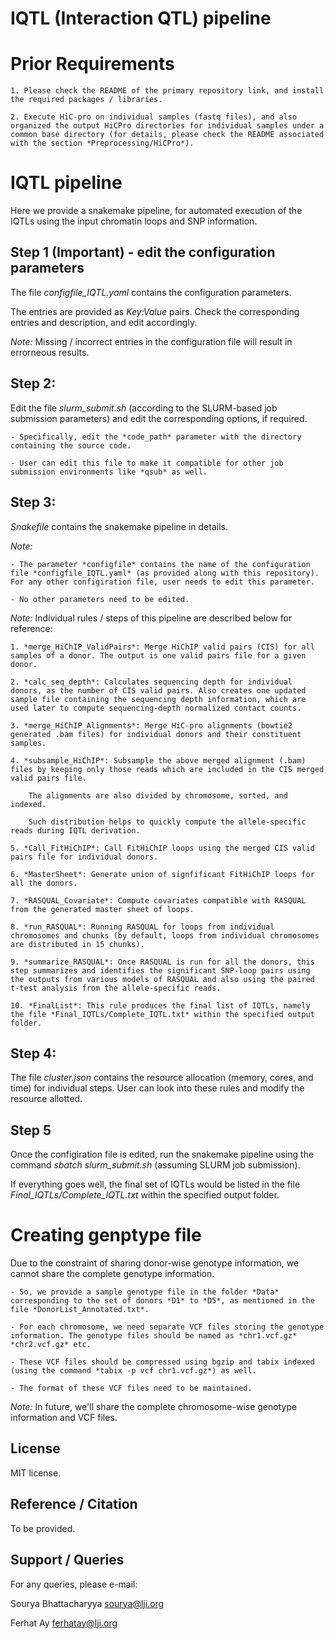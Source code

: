 IQTL (Interaction QTL) pipeline
=====================================

# Prior Requirements

	1. Please check the README of the primary repository link, and install the required packages / libraries.

	2. Execute HiC-pro on individual samples (fastq files), and also organized the output HiCPro directories for individual samples under a common base directory (for details, please check the README associated with the section *Preprocessing/HiCPro*).


# IQTL pipeline

Here we provide a snakemake pipeline, for automated execution of the IQTLs using the input chromatin loops and SNP information.


## Step 1 (Important) - edit the configuration parameters

The file *configfile_IQTL.yaml* contains the configuration parameters. 

The entries are provided as *Key:Value* pairs. Check the corresponding entries and description, and edit accordingly.

*Note:* Missing / incorrect entries in the configuration file will result in errorneous results.


## Step 2:

Edit the file *slurm_submit.sh* (according to the SLURM-based job submission parameters) and edit the corresponding options, if required. 

	- Specifically, edit the *code_path* parameter with the directory containing the source code.

	- User can edit this file to make it compatible for other job submission environments like *qsub* as well.


## Step 3:

*Snakefile* contains the snakemake pipeline in details.

*Note:* 

	- The parameter *configfile* contains the name of the configuration file *configfile_IQTL.yaml* (as provided along with this repository). For any other configiration file, user needs to edit this parameter.

	- No other parameters need to be edited.

*Note:* Individual rules / steps of this pipeline are described below for reference:

	1. *merge_HiChIP_ValidPairs*: Merge HiChIP valid pairs (CIS) for all samples of a donor. The output is one valid pairs file for a given donor.

	2. *calc_seq_depth*: Calculates sequencing depth for individual donors, as the number of CIS valid pairs. Also creates one updated sample file containing the sequencing depth information, which are used later to compute sequencing-depth normalized contact counts.

	3. *merge_HiChIP_Alignments*: Merge HiC-pro alignments (bowtie2 generated .bam files) for individual donors and their constituent samples.

	4. *subsample_HiChIP*: Subsample the above merged alignment (.bam) files by keeping only those reads which are included in the CIS merged valid pairs file. 

		The alignments are also divided by chromosome, sorted, and indexed. 

		Such distribution helps to quickly compute the allele-specific reads during IQTL derivation.

	5. *Call_FitHiChIP*: Call FitHiChIP loops using the merged CIS valid pairs file for individual donors.

	6. *MasterSheet*: Generate union of signfificant FitHiChIP loops for all the donors.

	7. *RASQUAL_Covariate*: Compute covariates compatible with RASQUAL from the generated master sheet of loops.

	8. *run_RASQUAL*: Running RASQUAL for loops from individual chromosomes and chunks (by default, loops from individual chromosomes are distributed in 15 chunks).

	9. *summarize_RASQUAL*: Once RASQUAL is run for all the donors, this step summarizes and identifies the significant SNP-loop pairs using the outputs from various models of RASQUAL and also using the paired t-test analysis from the allele-specific reads.

	10. *FinalList*: This rule produces the final list of IQTLs, namely the file *Final_IQTLs/Complete_IQTL.txt* within the specified output folder.


## Step 4:

The file *cluster.json* contains the resource allocation (memory, cores, and time) for individual steps. User can look into these rules and modify the resource allotted.

## Step 5

Once the configiration file is edited, run the snakemake pipeline using the command *sbatch slurm_submit.sh* (assuming SLURM job submission).

If everything goes well, the final set of IQTLs would be listed in the file *Final_IQTLs/Complete_IQTL.txt* within the specified output folder.


# Creating genptype file

Due to the constraint of sharing donor-wise genotype information, we cannot share the complete genotype information. 

	- So, we provide a sample genotype file in the folder *Data* corresponding to the set of donors *D1* to *D5*, as mentioned in the file *DonorList_Annotated.txt*.

	- For each chromosome, we need separate VCF files storing the genotype information. The genotype files should be named as *chr1.vcf.gz* *chr2.vcf.gz* etc. 

	- These VCF files should be compressed using bgzip and tabix indexed (using the command *tabix -p vcf chr1.vcf.gz*) as well.

	- The format of these VCF files need to be maintained.

*Note:* In future, we'll share the complete chromosome-wise genotype information and VCF files.


## License

MIT license.


## Reference / Citation

To be provided.


## Support / Queries

For any queries, please e-mail: 

Sourya Bhattacharyya <sourya@lji.org>

Ferhat Ay <ferhatay@lji.org>

